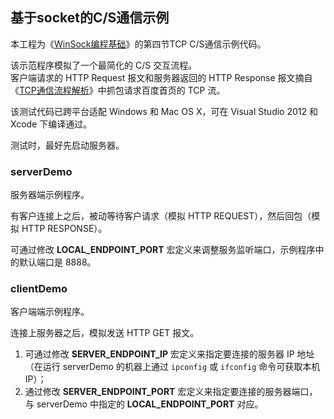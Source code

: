 ## 基于socket的C/S通信示例
本工程为《[WinSock编程基础](http://blog.csdn.net/phunxm/article/details/5085869)》的第四节TCP C/S通信示例代码。

该示范程序模拟了一个最简化的 C/S 交互流程。  
客户端请求的 HTTP Request 报文和服务器返回的 HTTP Response 报文摘自《[TCP通信流程解析](http://blog.csdn.net/phunxm/article/details/5836034)》中抓包请求百度首页的 TCP 流。

该测试代码已跨平台适配 Windows 和 Mac OS X，可在 Visual Studio 2012 和 Xcode 下编译通过。

测试时，最好先启动服务器。

### serverDemo
服务器端示例程序。

有客户连接上之后，被动等待客户请求（模拟 HTTP REQUEST），然后回包（模拟 HTTP RESPONSE）。

可通过修改 **LOCAL_ENDPOINT_PORT** 宏定义来调整服务监听端口，示例程序中的默认端口是  8888。

### clientDemo
客户端端示例程序。

连接上服务器之后，模拟发送 HTTP GET 报文。

1. 可通过修改 **SERVER_ENDPOINT_IP** 宏定义来指定要连接的服务器 IP 地址（在运行  serverDemo 的机器上通过 `ipconfig` 或 `ifconfig` 命令可获取本机 IP）；  
2. 通过修改 **SERVER_ENDPOINT_PORT** 宏定义来指定要连接的服务器端口，与 serverDemo 中指定的 **LOCAL_ENDPOINT_PORT** 对应。
